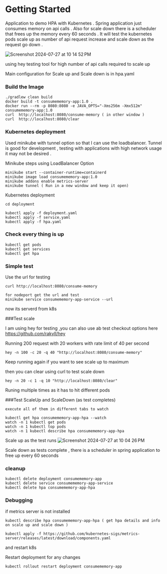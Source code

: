 # Getting Started

Application to demo HPA with Kubernetes . 
Spring application just consumes memory on api calls . Also for scale
down there is a scheduler that frees up the memory every 60 seconds . 
It will test the kubernetes pods scale up as number of api request increase and scale down 
as the request go down . 

![Screenshot 2024-07-27 at 10 14 52 PM](https://github.com/user-attachments/assets/64bec543-180a-478c-bc35-01dfc25369ae)

using hey testing tool for high number of api calls required to scale up 

Main configuration for Scale up and Scale down is in hpa.yaml

### Build the Image
```
./gradlew clean build  
docker build -t consumememory-app:1.0 .  
docker run --rm -p 8080:8080 -e JAVA_OPTS="-Xms256m -Xmx512m" consumememory-app:1.0 
curl  http://localhost:8080/consume-memory ( in other window ) 
curl  http://localhost:8080/clear
```
### Kubernetes deployment 
Used minikube with tunnel option so that I can use the loadbalancer. 
Tunnel is good for development , testing with applications with high network usage it may not
be desired . 

Minikube steps using LoadBalancer Option 
```
minikube start --container-runtime=containerd
minikube image load consumememory-app:1.0
minikube addons enable metrics-server
minikube tunnel ( Run in a new window and keep it open)
```

Kubernetes deployment
```
cd deployment

kubectl apply -f deployment.yaml
kubectl apply -f service.yaml
kubectl apply -f hpa.yaml

```

### Check every thing is up

```
kubectl get pods
kubectl get services 
kubectl get hpa
```



### Simple test 
Use the url for testing
```
curl http://localhost:8080/consume-memory

for nodeport get the url and test
minikube service consumememory-app-service --url

```
now its serverd from k8s 

###Test scale

I am using hey for testing ,you can also use ab test 
checkout options here https://github.com/rakyll/hey

Running 200 request  with 20 workers with rate limit of 40 per second 
```
hey -n 100 -c 20 -q 40 "http://localhost:8080/consume-memory"
```
Keep running again if you want to see scale up to maximum 

then you can clear using curl to test scale down

```
hey -n 20 -c 1 -q 10 "http://localhost:8080/clear" 
```
Runing multiple times as it has to hit different pods 

###Test ScaleUp and ScaleDown (as test completes)
```
execute all of them in different tabs to watch 

kubectl get hpa consumememory-app-hpa --watch
watch -n 1 kubectl get pods
watch -n 1 kubectl top pods
watch -n 1 kubectl describe hpa consumememory-app-hpa
```
Scale up as the test runs
![Screenshot 2024-07-27 at 10 04 26 PM](https://github.com/user-attachments/assets/3178fc40-f5b4-4ce8-97e4-f7b7913b7693)

Scale down as tests complete , there is a scheduler in spring application to free up every 60 seconds

### cleanup
```
kubectl delete deployment consumememory-app
kubectl delete service consumememory-app-service
kubectl delete hpa consumememory-app-hpa
```


### Debugging
if metrics server is not installed
```
kubectl describe hpa consumememory-app-hpa ( get hpa details and info on scale up and scale down ) 

kubectl apply -f https://github.com/kubernetes-sigs/metrics-server/releases/latest/download/components.yaml  
```
and restart k8s

Restart deployment for any changes
```
kubectl rollout restart deployment consumememory-app
```
